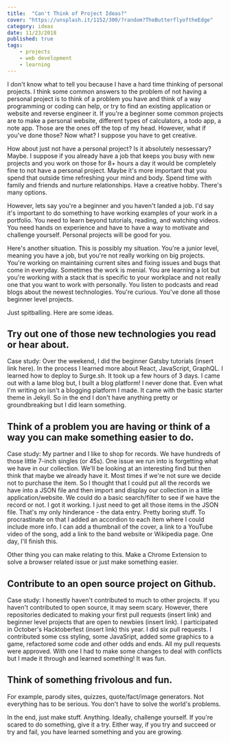 ```yaml
---
title:  "Can't Think of Project Ideas?" 
cover: "https://unsplash.it/1152/300/?random?TheButterflyoftheEdge"
category: ideas
date: 11/23/2018
published: true
tags: 
    - projects
    - web development
    - learning
---
```


I don't know what to tell you because I have a hard time thinking of personal projects. I think some common answers to the problem of not having a personal project is to think of a problem you have and think of a way programming or coding can help, or try to find an existing application or website and reverse engineer it. If you're a beginner some common projects are to make a personal website, different types of calculators, a todo app, a note app. Those are the ones off the top of my head. However, what if you've done those? Now what? I suppose you have to get creative.

How about just not have a personal project? Is it absolutely nessessary? Maybe. I suppose if you already have a job that keeps you busy with new projects and you work on those for 8+ hours a day it would be completely fine to not have a personal project. Maybe it's more important that you spend that outside time refreshing your mind and body. Spend time with family and friends and nurture relationships. Have a creative hobby. There's many options. 

However, lets say you're a beginner and you haven't landed a job. I'd say it's important to do something to have working examples of your work in a portfolio. You need to learn beyond tutorials, reading, and watching videos. You need hands on experience and have to have a way to motivate and challenge yourself. Personal projects will be good for you.

Here's another situation. This is possibly my situation. You're a junior level, meaning you have a job, but you're not really working on big projects. You're working on maintaining current sites and fixing issues and bugs that come in everyday. Sometimes the work is menial. You are learning a lot but you're working with a stack that is specific to your workplace and not really one that you want to work with personally. You listen to podcasts and read blogs about the newest technologies. You're curious. You've done all those beginner level projects. 

Just spitballing. Here are some ideas. 

## Try out one of those new technologies you read or hear about. 

Case study: Over the weekend, I did the beginner Gatsby tutorials (insert link here). In the process I learned more about React, JavaScript, GraphQL. I learned how to deploy to Surge.sh. It took up a few hours of 3 days. I came out with a lame blog but, I built a blog platform! I never done that. Even what I'm writing on isn't a blogging platform I made. It came with the basic starter theme in Jekyll. So in the end I don't have anything pretty or groundbreaking but I did learn something.

## Think of a problem you are having or think of a way you can make something easier to do. 

Case study: My partner and I like to shop for records. We have hundreds of those little 7-inch singles (or 45s). One issue we run into is forgetting what we have in our collection. We'll be looking at an interesting find but then think that maybe we already have it. Most times if we're not sure we decide not to purchase the item. So I thought that I could put all the records we have into a JSON file and then import and display our collection in a little application/website. We could do a basic search/filter to see if we have the record or not. I got it working. I just need to get all those items in the JSON file. That's my only hinderance - the data entry. Pretty boring stuff. To procrastinate on that I added an accordion to each item where I could include more info. I can add a thumbnail of the cover, a link to a YouTube video of the song, add a link to the band website or Wikipedia page. One day, I'll finish this.

Other thing you can make relating to this. Make a Chrome Extension to solve a browser related issue or just make something easier.

## Contribute to an open source project on Github. 

Case study: I honestly haven't contributed to much to other projects. If you haven't contributed to open source, it may seem scary. However, there repositories dedicated to making your first pull requests (insert link) and beginner level projects that are open to newbies (insert link). I participated in October's Hacktoberfest (insert link) this year. I did six pull requests. I contributed some css styling, some JavaSript, added some graphics to a game, refactored some code and other odds and ends. All my pull requests were approved. With one I had to make some changes to deal with conflicts but I made it through and learned something! It was fun.

## Think of something frivolous and fun. 

For example, parody sites, quizzes, quote/fact/image generators. Not everything has to be serious. You don't have to solve the world's problems.

In the end, just make stuff. Anything. Ideally, challenge yourself. If you're scared to do something, give it a try. Either way, if you try and succeed or try and fail, you have learned something and you are growing.

